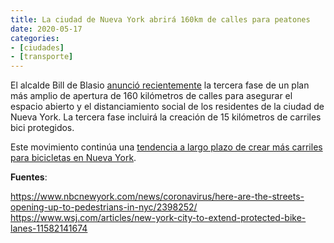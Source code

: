 ```yaml
---
title: La ciudad de Nueva York abrirá 160km de calles para peatones
date: 2020-05-17
categories:
- [ciudades]
- [transporte]
---
```


El alcalde Bill de Blasio [anunció recientemente](https://www.nbcnewyork.com/news/coronavirus/here-are-the-streets-opening-up-to-pedestrians-in-nyc/2398252/) la tercera fase de un plan más amplio de apertura de 160 kilómetros de calles para asegurar el espacio abierto y el distanciamiento social de los residentes de la ciudad de Nueva York. La tercera fase incluirá la creación de 15 kilómetros de carriles bici protegidos.

<!--more-->

Este movimiento continúa una [tendencia a largo plazo de crear más carriles para bicicletas en Nueva York](https://www.wsj.com/articles/new-york-city-to-extend-protected-bike-lanes-11582141674).

**Fuentes**:

https://www.nbcnewyork.com/news/coronavirus/here-are-the-streets-opening-up-to-pedestrians-in-nyc/2398252/
https://www.wsj.com/articles/new-york-city-to-extend-protected-bike-lanes-11582141674

